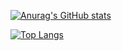 [![Anurag's GitHub stats](https://github-readme-stats.vercel.app/api?username=obssousa&show_icons=true&theme=dracula&count_private=true&locale=pt_BR)](https://github.com/obssousa/github-readme-stats)

[![Top Langs](https://github-readme-stats.vercel.app/api/top-langs/?username=obssousa&layout=compact&theme=dracula&count_private=true)](https://github.com/obssousa/github-readme-stats)
